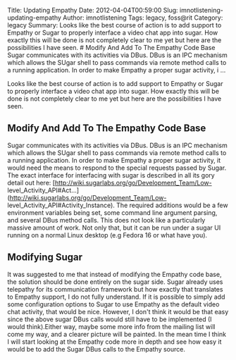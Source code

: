 Title: Updating Empathy
Date: 2012-04-04T00:59:00
Slug: imnotlistening-updating-empathy
Author: imnotlistening
Tags: legacy, foss@rit
Category: legacy
Summary: Looks like the best course of action is to add support to Empathy or Sugar to properly interface a video chat app into sugar. How exactly this will be done is not completely clear to me yet but here are the possibilities I have seen.  # Modify And Add To The Empathy Code Base  Sugar communicates with its activities via DBus. DBus is an IPC mechanism which allows the SUgar shell to pass commands via remote method calls to a running application. In order to make Empathy a proper sugar activity, i ... 

Looks like the best course of action is to add support to Empathy or Sugar to
properly interface a video chat app into sugar. How exactly this will be done
is not completely clear to me yet but here are the possibilities I have seen.

## Modify And Add To The Empathy Code Base

Sugar communicates with its activities via DBus. DBus is an IPC mechanism
which allows the SUgar shell to pass commands via remote method calls to a
running application. In order to make Empathy a proper sugar activity, it
would need the means to respond to the special requests passed by Sugar. The
exact interface for interfacing with sugar is described in all its gory detail
out here: [http://wiki.sugarlabs.org/go/Development_Team/Low-
level_Activity_API#Act...](http://wiki.sugarlabs.org/go/Development_Team/Low-
level_Activity_API#Activity_Instance). The required additions would be a few
environment variables being set, some command line argument parsing, and
several DBus method calls. This does not look like a particularly massive
amount of work. Not only that, but it can be run under a sugar UI running on a
normal Linux desktop (e.g Fedora 16 or what have you).

## Modifying Sugar

It was suggested to me that instead of modifying the Empathy code base, the
solution should be done entirely on the sugar side. Sugar already uses
telepathy for its communication framework but how exactly that translates to
Empathy support, I do not fully understand. If it is possible to simply add
some configuration options to Sugar to use Empathy as the default video chat
activity, that would be nice. However, I don't think it would be that easy
since the above sugar DBus calls would still have to be implemented (I would
think).Either way, maybe some more info from the mailing list will come my
way, and a clearer picture will be painted. In the mean time I think I will
start looking at the Empathy code more in depth and see how easy it would be
to add the Sugar DBus calls to the Empathy source.


